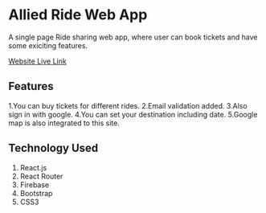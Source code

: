 # Allied Ride Web App
A single page Ride sharing web app, where user can book tickets and have some exiciting features.

[Website Live Link](https://allied-ride.web.app/)

## Features
1.You can buy tickets for different rides. 
2.Email validation added. 
3.Also sign in with google. 
4.You can set your destination including date. 
5.Google map is also integrated to this site. 

## Technology Used
1. React.js
2. React Router
3. Firebase
4. Bootstrap
5. CSS3
